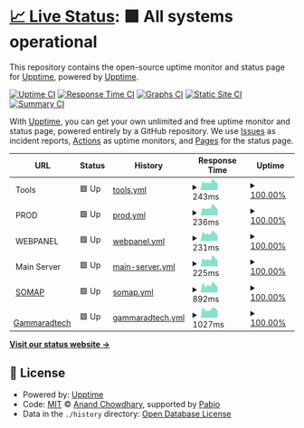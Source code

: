 # [📈 Live Status](https://upptime.github.io/upptime): <!--live status--> **🟩 All systems operational**

This repository contains the open-source uptime monitor and status page for [Upptime](https://upptime.js.org), powered by [Upptime](https://github.com/upptime/upptime).

[![Uptime CI](https://github.com/mamine3004/upptimerMetrics/workflows/Uptime%20CI/badge.svg)](https://github.com/mamine3004/upptimerMetrics/actions?query=workflow%3A%22Uptime+CI%22)
[![Response Time CI](https://github.com/mamine3004/upptimerMetrics/workflows/Response%20Time%20CI/badge.svg)](https://github.com/mamine3004/upptimerMetrics/actions?query=workflow%3A%22Response+Time+CI%22)
[![Graphs CI](https://github.com/mamine3004/upptimerMetrics/workflows/Graphs%20CI/badge.svg)](https://github.com/mamine3004/upptimerMetrics/actions?query=workflow%3A%22Graphs+CI%22)
[![Static Site CI](https://github.com/mamine3004/upptimerMetrics/workflows/Static%20Site%20CI/badge.svg)](https://github.com/mamine3004/upptimerMetrics/actions?query=workflow%3A%22Static+Site+CI%22)
[![Summary CI](https://github.com/mamine3004/upptimerMetrics/workflows/Summary%20CI/badge.svg)](https://github.com/mamine3004/upptimerMetrics/actions?query=workflow%3A%22Summary+CI%22)

With [Upptime](https://upptime.js.org), you can get your own unlimited and free uptime monitor and status page, powered entirely by a GitHub repository. We use [Issues](https://github.com/upptime/upptime/issues) as incident reports, [Actions](https://github.com/mamine3004/upptimerMetrics/actions) as uptime monitors, and [Pages](https://upptime.github.io/upptime) for the status page.

<!--start: status pages-->
<!-- This summary is generated by Upptime (https://github.com/upptime/upptime) -->
<!-- Do not edit this manually, your changes will be overwritten -->
<!-- prettier-ignore -->
| URL | Status | History | Response Time | Uptime |
| --- | ------ | ------- | ------------- | ------ |
| <img alt="" src="https://icons.duckduckgo.com/ip3/null.ico" height="13"> Tools | 🟩 Up | [tools.yml](https://github.com/mamine3004/upptimerMetrics/commits/HEAD/history/tools.yml) | <details><summary><img alt="Response time graph" src="./graphs/tools/response-time-week.png" height="20"> 243ms</summary><br><a href="https://mamine3004.github.io/upptimerMetrics/history/tools"><img alt="Response time 248" src="https://img.shields.io/endpoint?url=https%3A%2F%2Fraw.githubusercontent.com%2Fmamine3004%2FupptimerMetrics%2FHEAD%2Fapi%2Ftools%2Fresponse-time.json"></a><br><a href="https://mamine3004.github.io/upptimerMetrics/history/tools"><img alt="24-hour response time 203" src="https://img.shields.io/endpoint?url=https%3A%2F%2Fraw.githubusercontent.com%2Fmamine3004%2FupptimerMetrics%2FHEAD%2Fapi%2Ftools%2Fresponse-time-day.json"></a><br><a href="https://mamine3004.github.io/upptimerMetrics/history/tools"><img alt="7-day response time 243" src="https://img.shields.io/endpoint?url=https%3A%2F%2Fraw.githubusercontent.com%2Fmamine3004%2FupptimerMetrics%2FHEAD%2Fapi%2Ftools%2Fresponse-time-week.json"></a><br><a href="https://mamine3004.github.io/upptimerMetrics/history/tools"><img alt="30-day response time 248" src="https://img.shields.io/endpoint?url=https%3A%2F%2Fraw.githubusercontent.com%2Fmamine3004%2FupptimerMetrics%2FHEAD%2Fapi%2Ftools%2Fresponse-time-month.json"></a><br><a href="https://mamine3004.github.io/upptimerMetrics/history/tools"><img alt="1-year response time 248" src="https://img.shields.io/endpoint?url=https%3A%2F%2Fraw.githubusercontent.com%2Fmamine3004%2FupptimerMetrics%2FHEAD%2Fapi%2Ftools%2Fresponse-time-year.json"></a></details> | <details><summary><a href="https://mamine3004.github.io/upptimerMetrics/history/tools">100.00%</a></summary><a href="https://mamine3004.github.io/upptimerMetrics/history/tools"><img alt="All-time uptime 100.00%" src="https://img.shields.io/endpoint?url=https%3A%2F%2Fraw.githubusercontent.com%2Fmamine3004%2FupptimerMetrics%2FHEAD%2Fapi%2Ftools%2Fuptime.json"></a><br><a href="https://mamine3004.github.io/upptimerMetrics/history/tools"><img alt="24-hour uptime 100.00%" src="https://img.shields.io/endpoint?url=https%3A%2F%2Fraw.githubusercontent.com%2Fmamine3004%2FupptimerMetrics%2FHEAD%2Fapi%2Ftools%2Fuptime-day.json"></a><br><a href="https://mamine3004.github.io/upptimerMetrics/history/tools"><img alt="7-day uptime 100.00%" src="https://img.shields.io/endpoint?url=https%3A%2F%2Fraw.githubusercontent.com%2Fmamine3004%2FupptimerMetrics%2FHEAD%2Fapi%2Ftools%2Fuptime-week.json"></a><br><a href="https://mamine3004.github.io/upptimerMetrics/history/tools"><img alt="30-day uptime 100.00%" src="https://img.shields.io/endpoint?url=https%3A%2F%2Fraw.githubusercontent.com%2Fmamine3004%2FupptimerMetrics%2FHEAD%2Fapi%2Ftools%2Fuptime-month.json"></a><br><a href="https://mamine3004.github.io/upptimerMetrics/history/tools"><img alt="1-year uptime 100.00%" src="https://img.shields.io/endpoint?url=https%3A%2F%2Fraw.githubusercontent.com%2Fmamine3004%2FupptimerMetrics%2FHEAD%2Fapi%2Ftools%2Fuptime-year.json"></a></details>
| <img alt="" src="https://icons.duckduckgo.com/ip3/null.ico" height="13"> PROD | 🟩 Up | [prod.yml](https://github.com/mamine3004/upptimerMetrics/commits/HEAD/history/prod.yml) | <details><summary><img alt="Response time graph" src="./graphs/prod/response-time-week.png" height="20"> 236ms</summary><br><a href="https://mamine3004.github.io/upptimerMetrics/history/prod"><img alt="Response time 238" src="https://img.shields.io/endpoint?url=https%3A%2F%2Fraw.githubusercontent.com%2Fmamine3004%2FupptimerMetrics%2FHEAD%2Fapi%2Fprod%2Fresponse-time.json"></a><br><a href="https://mamine3004.github.io/upptimerMetrics/history/prod"><img alt="24-hour response time 198" src="https://img.shields.io/endpoint?url=https%3A%2F%2Fraw.githubusercontent.com%2Fmamine3004%2FupptimerMetrics%2FHEAD%2Fapi%2Fprod%2Fresponse-time-day.json"></a><br><a href="https://mamine3004.github.io/upptimerMetrics/history/prod"><img alt="7-day response time 236" src="https://img.shields.io/endpoint?url=https%3A%2F%2Fraw.githubusercontent.com%2Fmamine3004%2FupptimerMetrics%2FHEAD%2Fapi%2Fprod%2Fresponse-time-week.json"></a><br><a href="https://mamine3004.github.io/upptimerMetrics/history/prod"><img alt="30-day response time 238" src="https://img.shields.io/endpoint?url=https%3A%2F%2Fraw.githubusercontent.com%2Fmamine3004%2FupptimerMetrics%2FHEAD%2Fapi%2Fprod%2Fresponse-time-month.json"></a><br><a href="https://mamine3004.github.io/upptimerMetrics/history/prod"><img alt="1-year response time 238" src="https://img.shields.io/endpoint?url=https%3A%2F%2Fraw.githubusercontent.com%2Fmamine3004%2FupptimerMetrics%2FHEAD%2Fapi%2Fprod%2Fresponse-time-year.json"></a></details> | <details><summary><a href="https://mamine3004.github.io/upptimerMetrics/history/prod">100.00%</a></summary><a href="https://mamine3004.github.io/upptimerMetrics/history/prod"><img alt="All-time uptime 100.00%" src="https://img.shields.io/endpoint?url=https%3A%2F%2Fraw.githubusercontent.com%2Fmamine3004%2FupptimerMetrics%2FHEAD%2Fapi%2Fprod%2Fuptime.json"></a><br><a href="https://mamine3004.github.io/upptimerMetrics/history/prod"><img alt="24-hour uptime 100.00%" src="https://img.shields.io/endpoint?url=https%3A%2F%2Fraw.githubusercontent.com%2Fmamine3004%2FupptimerMetrics%2FHEAD%2Fapi%2Fprod%2Fuptime-day.json"></a><br><a href="https://mamine3004.github.io/upptimerMetrics/history/prod"><img alt="7-day uptime 100.00%" src="https://img.shields.io/endpoint?url=https%3A%2F%2Fraw.githubusercontent.com%2Fmamine3004%2FupptimerMetrics%2FHEAD%2Fapi%2Fprod%2Fuptime-week.json"></a><br><a href="https://mamine3004.github.io/upptimerMetrics/history/prod"><img alt="30-day uptime 100.00%" src="https://img.shields.io/endpoint?url=https%3A%2F%2Fraw.githubusercontent.com%2Fmamine3004%2FupptimerMetrics%2FHEAD%2Fapi%2Fprod%2Fuptime-month.json"></a><br><a href="https://mamine3004.github.io/upptimerMetrics/history/prod"><img alt="1-year uptime 100.00%" src="https://img.shields.io/endpoint?url=https%3A%2F%2Fraw.githubusercontent.com%2Fmamine3004%2FupptimerMetrics%2FHEAD%2Fapi%2Fprod%2Fuptime-year.json"></a></details>
| <img alt="" src="https://icons.duckduckgo.com/ip3/null.ico" height="13"> WEBPANEL | 🟩 Up | [webpanel.yml](https://github.com/mamine3004/upptimerMetrics/commits/HEAD/history/webpanel.yml) | <details><summary><img alt="Response time graph" src="./graphs/webpanel/response-time-week.png" height="20"> 231ms</summary><br><a href="https://mamine3004.github.io/upptimerMetrics/history/webpanel"><img alt="Response time 240" src="https://img.shields.io/endpoint?url=https%3A%2F%2Fraw.githubusercontent.com%2Fmamine3004%2FupptimerMetrics%2FHEAD%2Fapi%2Fwebpanel%2Fresponse-time.json"></a><br><a href="https://mamine3004.github.io/upptimerMetrics/history/webpanel"><img alt="24-hour response time 186" src="https://img.shields.io/endpoint?url=https%3A%2F%2Fraw.githubusercontent.com%2Fmamine3004%2FupptimerMetrics%2FHEAD%2Fapi%2Fwebpanel%2Fresponse-time-day.json"></a><br><a href="https://mamine3004.github.io/upptimerMetrics/history/webpanel"><img alt="7-day response time 231" src="https://img.shields.io/endpoint?url=https%3A%2F%2Fraw.githubusercontent.com%2Fmamine3004%2FupptimerMetrics%2FHEAD%2Fapi%2Fwebpanel%2Fresponse-time-week.json"></a><br><a href="https://mamine3004.github.io/upptimerMetrics/history/webpanel"><img alt="30-day response time 240" src="https://img.shields.io/endpoint?url=https%3A%2F%2Fraw.githubusercontent.com%2Fmamine3004%2FupptimerMetrics%2FHEAD%2Fapi%2Fwebpanel%2Fresponse-time-month.json"></a><br><a href="https://mamine3004.github.io/upptimerMetrics/history/webpanel"><img alt="1-year response time 240" src="https://img.shields.io/endpoint?url=https%3A%2F%2Fraw.githubusercontent.com%2Fmamine3004%2FupptimerMetrics%2FHEAD%2Fapi%2Fwebpanel%2Fresponse-time-year.json"></a></details> | <details><summary><a href="https://mamine3004.github.io/upptimerMetrics/history/webpanel">100.00%</a></summary><a href="https://mamine3004.github.io/upptimerMetrics/history/webpanel"><img alt="All-time uptime 100.00%" src="https://img.shields.io/endpoint?url=https%3A%2F%2Fraw.githubusercontent.com%2Fmamine3004%2FupptimerMetrics%2FHEAD%2Fapi%2Fwebpanel%2Fuptime.json"></a><br><a href="https://mamine3004.github.io/upptimerMetrics/history/webpanel"><img alt="24-hour uptime 100.00%" src="https://img.shields.io/endpoint?url=https%3A%2F%2Fraw.githubusercontent.com%2Fmamine3004%2FupptimerMetrics%2FHEAD%2Fapi%2Fwebpanel%2Fuptime-day.json"></a><br><a href="https://mamine3004.github.io/upptimerMetrics/history/webpanel"><img alt="7-day uptime 100.00%" src="https://img.shields.io/endpoint?url=https%3A%2F%2Fraw.githubusercontent.com%2Fmamine3004%2FupptimerMetrics%2FHEAD%2Fapi%2Fwebpanel%2Fuptime-week.json"></a><br><a href="https://mamine3004.github.io/upptimerMetrics/history/webpanel"><img alt="30-day uptime 100.00%" src="https://img.shields.io/endpoint?url=https%3A%2F%2Fraw.githubusercontent.com%2Fmamine3004%2FupptimerMetrics%2FHEAD%2Fapi%2Fwebpanel%2Fuptime-month.json"></a><br><a href="https://mamine3004.github.io/upptimerMetrics/history/webpanel"><img alt="1-year uptime 100.00%" src="https://img.shields.io/endpoint?url=https%3A%2F%2Fraw.githubusercontent.com%2Fmamine3004%2FupptimerMetrics%2FHEAD%2Fapi%2Fwebpanel%2Fuptime-year.json"></a></details>
| <img alt="" src="https://icons.duckduckgo.com/ip3/null.ico" height="13"> Main Server | 🟩 Up | [main-server.yml](https://github.com/mamine3004/upptimerMetrics/commits/HEAD/history/main-server.yml) | <details><summary><img alt="Response time graph" src="./graphs/main-server/response-time-week.png" height="20"> 225ms</summary><br><a href="https://mamine3004.github.io/upptimerMetrics/history/main-server"><img alt="Response time 236" src="https://img.shields.io/endpoint?url=https%3A%2F%2Fraw.githubusercontent.com%2Fmamine3004%2FupptimerMetrics%2FHEAD%2Fapi%2Fmain-server%2Fresponse-time.json"></a><br><a href="https://mamine3004.github.io/upptimerMetrics/history/main-server"><img alt="24-hour response time 179" src="https://img.shields.io/endpoint?url=https%3A%2F%2Fraw.githubusercontent.com%2Fmamine3004%2FupptimerMetrics%2FHEAD%2Fapi%2Fmain-server%2Fresponse-time-day.json"></a><br><a href="https://mamine3004.github.io/upptimerMetrics/history/main-server"><img alt="7-day response time 225" src="https://img.shields.io/endpoint?url=https%3A%2F%2Fraw.githubusercontent.com%2Fmamine3004%2FupptimerMetrics%2FHEAD%2Fapi%2Fmain-server%2Fresponse-time-week.json"></a><br><a href="https://mamine3004.github.io/upptimerMetrics/history/main-server"><img alt="30-day response time 236" src="https://img.shields.io/endpoint?url=https%3A%2F%2Fraw.githubusercontent.com%2Fmamine3004%2FupptimerMetrics%2FHEAD%2Fapi%2Fmain-server%2Fresponse-time-month.json"></a><br><a href="https://mamine3004.github.io/upptimerMetrics/history/main-server"><img alt="1-year response time 236" src="https://img.shields.io/endpoint?url=https%3A%2F%2Fraw.githubusercontent.com%2Fmamine3004%2FupptimerMetrics%2FHEAD%2Fapi%2Fmain-server%2Fresponse-time-year.json"></a></details> | <details><summary><a href="https://mamine3004.github.io/upptimerMetrics/history/main-server">100.00%</a></summary><a href="https://mamine3004.github.io/upptimerMetrics/history/main-server"><img alt="All-time uptime 100.00%" src="https://img.shields.io/endpoint?url=https%3A%2F%2Fraw.githubusercontent.com%2Fmamine3004%2FupptimerMetrics%2FHEAD%2Fapi%2Fmain-server%2Fuptime.json"></a><br><a href="https://mamine3004.github.io/upptimerMetrics/history/main-server"><img alt="24-hour uptime 100.00%" src="https://img.shields.io/endpoint?url=https%3A%2F%2Fraw.githubusercontent.com%2Fmamine3004%2FupptimerMetrics%2FHEAD%2Fapi%2Fmain-server%2Fuptime-day.json"></a><br><a href="https://mamine3004.github.io/upptimerMetrics/history/main-server"><img alt="7-day uptime 100.00%" src="https://img.shields.io/endpoint?url=https%3A%2F%2Fraw.githubusercontent.com%2Fmamine3004%2FupptimerMetrics%2FHEAD%2Fapi%2Fmain-server%2Fuptime-week.json"></a><br><a href="https://mamine3004.github.io/upptimerMetrics/history/main-server"><img alt="30-day uptime 100.00%" src="https://img.shields.io/endpoint?url=https%3A%2F%2Fraw.githubusercontent.com%2Fmamine3004%2FupptimerMetrics%2FHEAD%2Fapi%2Fmain-server%2Fuptime-month.json"></a><br><a href="https://mamine3004.github.io/upptimerMetrics/history/main-server"><img alt="1-year uptime 100.00%" src="https://img.shields.io/endpoint?url=https%3A%2F%2Fraw.githubusercontent.com%2Fmamine3004%2FupptimerMetrics%2FHEAD%2Fapi%2Fmain-server%2Fuptime-year.json"></a></details>
| <img alt="" src="https://icons.duckduckgo.com/ip3/somap.itadvisor.ma.ico" height="13"> [SOMAP](https://somap.itadvisor.ma/) | 🟩 Up | [somap.yml](https://github.com/mamine3004/upptimerMetrics/commits/HEAD/history/somap.yml) | <details><summary><img alt="Response time graph" src="./graphs/somap/response-time-week.png" height="20"> 892ms</summary><br><a href="https://mamine3004.github.io/upptimerMetrics/history/somap"><img alt="Response time 905" src="https://img.shields.io/endpoint?url=https%3A%2F%2Fraw.githubusercontent.com%2Fmamine3004%2FupptimerMetrics%2FHEAD%2Fapi%2Fsomap%2Fresponse-time.json"></a><br><a href="https://mamine3004.github.io/upptimerMetrics/history/somap"><img alt="24-hour response time 651" src="https://img.shields.io/endpoint?url=https%3A%2F%2Fraw.githubusercontent.com%2Fmamine3004%2FupptimerMetrics%2FHEAD%2Fapi%2Fsomap%2Fresponse-time-day.json"></a><br><a href="https://mamine3004.github.io/upptimerMetrics/history/somap"><img alt="7-day response time 892" src="https://img.shields.io/endpoint?url=https%3A%2F%2Fraw.githubusercontent.com%2Fmamine3004%2FupptimerMetrics%2FHEAD%2Fapi%2Fsomap%2Fresponse-time-week.json"></a><br><a href="https://mamine3004.github.io/upptimerMetrics/history/somap"><img alt="30-day response time 905" src="https://img.shields.io/endpoint?url=https%3A%2F%2Fraw.githubusercontent.com%2Fmamine3004%2FupptimerMetrics%2FHEAD%2Fapi%2Fsomap%2Fresponse-time-month.json"></a><br><a href="https://mamine3004.github.io/upptimerMetrics/history/somap"><img alt="1-year response time 905" src="https://img.shields.io/endpoint?url=https%3A%2F%2Fraw.githubusercontent.com%2Fmamine3004%2FupptimerMetrics%2FHEAD%2Fapi%2Fsomap%2Fresponse-time-year.json"></a></details> | <details><summary><a href="https://mamine3004.github.io/upptimerMetrics/history/somap">100.00%</a></summary><a href="https://mamine3004.github.io/upptimerMetrics/history/somap"><img alt="All-time uptime 100.00%" src="https://img.shields.io/endpoint?url=https%3A%2F%2Fraw.githubusercontent.com%2Fmamine3004%2FupptimerMetrics%2FHEAD%2Fapi%2Fsomap%2Fuptime.json"></a><br><a href="https://mamine3004.github.io/upptimerMetrics/history/somap"><img alt="24-hour uptime 100.00%" src="https://img.shields.io/endpoint?url=https%3A%2F%2Fraw.githubusercontent.com%2Fmamine3004%2FupptimerMetrics%2FHEAD%2Fapi%2Fsomap%2Fuptime-day.json"></a><br><a href="https://mamine3004.github.io/upptimerMetrics/history/somap"><img alt="7-day uptime 100.00%" src="https://img.shields.io/endpoint?url=https%3A%2F%2Fraw.githubusercontent.com%2Fmamine3004%2FupptimerMetrics%2FHEAD%2Fapi%2Fsomap%2Fuptime-week.json"></a><br><a href="https://mamine3004.github.io/upptimerMetrics/history/somap"><img alt="30-day uptime 100.00%" src="https://img.shields.io/endpoint?url=https%3A%2F%2Fraw.githubusercontent.com%2Fmamine3004%2FupptimerMetrics%2FHEAD%2Fapi%2Fsomap%2Fuptime-month.json"></a><br><a href="https://mamine3004.github.io/upptimerMetrics/history/somap"><img alt="1-year uptime 100.00%" src="https://img.shields.io/endpoint?url=https%3A%2F%2Fraw.githubusercontent.com%2Fmamine3004%2FupptimerMetrics%2FHEAD%2Fapi%2Fsomap%2Fuptime-year.json"></a></details>
| <img alt="" src="https://icons.duckduckgo.com/ip3/gammaradtech.com.ico" height="13"> [Gammaradtech](https://gammaradtech.com/) | 🟩 Up | [gammaradtech.yml](https://github.com/mamine3004/upptimerMetrics/commits/HEAD/history/gammaradtech.yml) | <details><summary><img alt="Response time graph" src="./graphs/gammaradtech/response-time-week.png" height="20"> 1027ms</summary><br><a href="https://mamine3004.github.io/upptimerMetrics/history/gammaradtech"><img alt="Response time 1113" src="https://img.shields.io/endpoint?url=https%3A%2F%2Fraw.githubusercontent.com%2Fmamine3004%2FupptimerMetrics%2FHEAD%2Fapi%2Fgammaradtech%2Fresponse-time.json"></a><br><a href="https://mamine3004.github.io/upptimerMetrics/history/gammaradtech"><img alt="24-hour response time 846" src="https://img.shields.io/endpoint?url=https%3A%2F%2Fraw.githubusercontent.com%2Fmamine3004%2FupptimerMetrics%2FHEAD%2Fapi%2Fgammaradtech%2Fresponse-time-day.json"></a><br><a href="https://mamine3004.github.io/upptimerMetrics/history/gammaradtech"><img alt="7-day response time 1027" src="https://img.shields.io/endpoint?url=https%3A%2F%2Fraw.githubusercontent.com%2Fmamine3004%2FupptimerMetrics%2FHEAD%2Fapi%2Fgammaradtech%2Fresponse-time-week.json"></a><br><a href="https://mamine3004.github.io/upptimerMetrics/history/gammaradtech"><img alt="30-day response time 1113" src="https://img.shields.io/endpoint?url=https%3A%2F%2Fraw.githubusercontent.com%2Fmamine3004%2FupptimerMetrics%2FHEAD%2Fapi%2Fgammaradtech%2Fresponse-time-month.json"></a><br><a href="https://mamine3004.github.io/upptimerMetrics/history/gammaradtech"><img alt="1-year response time 1113" src="https://img.shields.io/endpoint?url=https%3A%2F%2Fraw.githubusercontent.com%2Fmamine3004%2FupptimerMetrics%2FHEAD%2Fapi%2Fgammaradtech%2Fresponse-time-year.json"></a></details> | <details><summary><a href="https://mamine3004.github.io/upptimerMetrics/history/gammaradtech">100.00%</a></summary><a href="https://mamine3004.github.io/upptimerMetrics/history/gammaradtech"><img alt="All-time uptime 100.00%" src="https://img.shields.io/endpoint?url=https%3A%2F%2Fraw.githubusercontent.com%2Fmamine3004%2FupptimerMetrics%2FHEAD%2Fapi%2Fgammaradtech%2Fuptime.json"></a><br><a href="https://mamine3004.github.io/upptimerMetrics/history/gammaradtech"><img alt="24-hour uptime 100.00%" src="https://img.shields.io/endpoint?url=https%3A%2F%2Fraw.githubusercontent.com%2Fmamine3004%2FupptimerMetrics%2FHEAD%2Fapi%2Fgammaradtech%2Fuptime-day.json"></a><br><a href="https://mamine3004.github.io/upptimerMetrics/history/gammaradtech"><img alt="7-day uptime 100.00%" src="https://img.shields.io/endpoint?url=https%3A%2F%2Fraw.githubusercontent.com%2Fmamine3004%2FupptimerMetrics%2FHEAD%2Fapi%2Fgammaradtech%2Fuptime-week.json"></a><br><a href="https://mamine3004.github.io/upptimerMetrics/history/gammaradtech"><img alt="30-day uptime 100.00%" src="https://img.shields.io/endpoint?url=https%3A%2F%2Fraw.githubusercontent.com%2Fmamine3004%2FupptimerMetrics%2FHEAD%2Fapi%2Fgammaradtech%2Fuptime-month.json"></a><br><a href="https://mamine3004.github.io/upptimerMetrics/history/gammaradtech"><img alt="1-year uptime 100.00%" src="https://img.shields.io/endpoint?url=https%3A%2F%2Fraw.githubusercontent.com%2Fmamine3004%2FupptimerMetrics%2FHEAD%2Fapi%2Fgammaradtech%2Fuptime-year.json"></a></details>

<!--end: status pages-->

[**Visit our status website →**](https://upptime.github.io/upptime)

## 📄 License

- Powered by: [Upptime](https://github.com/upptime/upptime)
- Code: [MIT](./LICENSE) © [Anand Chowdhary](https://anandchowdhary.com), supported by [Pabio](https://pabio.com)
- Data in the `./history` directory: [Open Database License](https://opendatacommons.org/licenses/odbl/1-0/)
